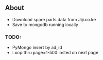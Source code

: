 ## About
- Download spare parts data from Jiji.co.ke
- Save to mongodb running locally

### TODO:

- PyMongo insert by ad_id
- Loop thru page=1-500 insted on next page
